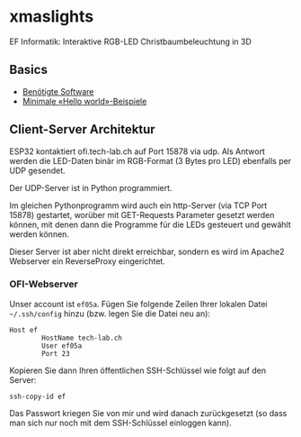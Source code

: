 # xmaslights
EF Informatik: Interaktive RGB-LED Christbaumbeleuchtung in 3D

## Basics
  * [Benötigte Software](basics/software.md)
  * [Minimale «Hello world»-Beispiele](basics/README.md)


## Client-Server Architektur
ESP32 kontaktiert ofi.tech-lab.ch auf Port 15878 via udp. 
Als Antwort werden die LED-Daten binär im RGB-Format (3 Bytes pro LED) 
ebenfalls per UDP gesendet.

Der UDP-Server ist in Python programmiert.

Im gleichen Pythonprogramm wird auch ein http-Server (via TCP Port 15878)
gestartet, worüber mit GET-Requests Parameter gesetzt werden können, mit
denen dann die Programme für die LEDs gesteuert und gewählt werden können.

Dieser Server ist aber nicht direkt erreichbar, sondern es wird im 
Apache2 Webserver ein ReverseProxy eingerichtet.

### OFI-Webserver
Unser account ist `ef05a`. Fügen Sie folgende Zeilen Ihrer lokalen Datei 
`~/.ssh/config` hinzu (bzw. legen Sie die Datei neu an):
```
Host ef
        HostName tech-lab.ch
        User ef05a
        Port 23
```

Kopieren Sie dann Ihren öffentlichen SSH-Schlüssel wie folgt auf den Server:
```
ssh-copy-id ef
```
Das Passwort kriegen Sie von mir und wird danach zurückgesetzt (so dass man sich 
nur noch mit dem SSH-Schlüssel einloggen kann).
 
